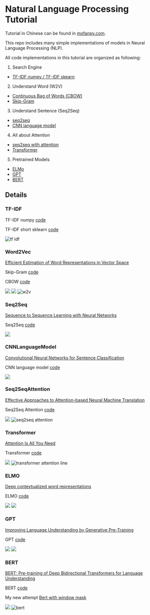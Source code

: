# Natural Language Processing Tutorial

Tutorial in Chinese can be found in [mofanpy.com](https://mofanpy.com/tutorials/machine-learning/nlp).

This repo includes many simple implementations of models in Neural Language Processing (NLP).

All code implementations in this tutorial are organized as following:

1. Search Engine
  - [TF-IDF numpy / TF-IDF skearn](#TF-IDF)
2. Understand Word (W2V)
  - [Continuous Bag of Words (CBOW)](#Word2Vec)
  - [Skip-Gram](#Word2Vec)
3. Understand Sentence (Seq2Seq)
  - [seq2seq](#Seq2Seq)
  - [CNN language model](#CNNLanguageModel)
4. All about Attention
  - [seq2seq with attention](#Seq2SeqAttention)
  - [Transformer](#Transformer)
5. Pretrained Models
  - [ELMo](#ELMO)
  - [GPT](#GPT)
  - [BERT](#BERT)


## Details
### TF-IDF

TF-IDF numpy [code](tf_idf.py)

TF-IDF short sklearn [code](tf_idf_sklearn.py)

![tf idf](img/tfidf_matrix.png)

### Word2Vec
[Efficient Estimation of Word Representations in Vector Space](https://arxiv.org/pdf/1301.3781.pdf)

Skip-Gram [code](skip-gram.py)

CBOW [code](CBOW.py)

![](img/cbow_illustration.png)
![](img/skip_gram_illustration.png)
![w2v](img/cbow.png)

### Seq2Seq
[Sequence to Sequence Learning with Neural Networks](https://papers.nips.cc/paper/5346-sequence-to-sequence-learning-with-neural-networks.pdf)

Seq2Seq [code](seq2seq.py)

![](img/seq2seq_illustration.png)

### CNNLanguageModel
[Convolutional Neural Networks for Sentence Classification](https://arxiv.org/pdf/1408.5882.pdf)

CNN language model [code](cnn-lm.py)

![](img/cnn-ml_sentence_embedding.png)

### Seq2SeqAttention
[Effective Approaches to Attention-based Neural Machine Translation](https://arxiv.org/pdf/1508.04025.pdf)

Seq2Seq Attention [code](seq2seq_attention.py)

![](img/luong_attention.png)
![seq2seq attention](img/seq2seq_attention.png)

### Transformer
[Attention Is All You Need](https://arxiv.org/pdf/1706.03762.pdf)

Transformer [code](transformer.py)

![](img/transformer_encoder_decoder.png)
![transformer attention line](img/transformer0_encoder_decoder_attention_line.png)

### ELMO
[Deep contextualized word representations](https://arxiv.org/pdf/1802.05365.pdf)

ELMO [code](ELMo.py)

![](img/elmo_training.png)
![](img/elmo_word_emb.png)

### GPT
[Improving Language Understanding by Generative Pre-Training](https://cdn.openai.com/research-covers/language-unsupervised/language_understanding_paper.pdf)

GPT [code](GPT.py)

![](img/gpt_structure.png)
![](img/gpt7_self_attention_line.png)

### BERT
[BERT: Pre-training of Deep Bidirectional Transformers for Language Understanding](https://arxiv.org/pdf/1810.04805.pdf)

BERT [code](BERT.py)

My new attempt [Bert with window mask](BERT_window_mask.py)

![](img/bert_gpt_comparison.png)
![bert](img/bert_self_mask2_self_attention_line.png)

